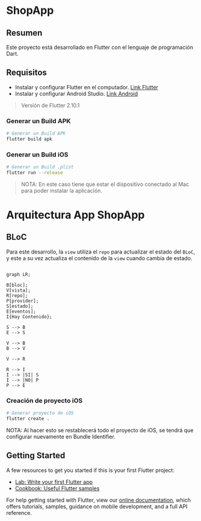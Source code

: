 # ShopApp

## Resumen

Este proyecto está desarrollado en Flutter con el lenguaje de programación Dart.

## Requisitos
- Instalar y configurar Flutter en el computador. [Link Flutter](https://flutter.dev/docs/get-started/install)
- Instalar y configurar Android Studio. [Link Android](https://developer.android.com/studio)


> Versión de Flutter 2.10.1


### Generar un Build APK

```sh
# Generar un Build APK
flutter build apk
```

### Generar un Build iOS

```sh
# Generar un Build .plist
flutter run --release
```

> NOTA: En este caso tiene que estar el dispositivo conectado al Mac para poder instalar la aplicación.


# Arquitectura App ShopApp

## BLoC

Para este desarrollo, la `view` utiliza el `repo` para actualizar el estado del `BLoC`, y este a su vez actualiza el contenido de la `view` cuando cambia de estado.


```mermaid

graph LR;

B[bloc];
V[vista];
R[repo];
P[provider];
S[estado];
E[eventos];
I{Hay Contenido};

S --> B
E --> S

V --> B
B --> V

V --> R

R --> I
I --> |SI| S
I --> |NO| P
P --> E

```


### Creación de proyecto iOS

```sh
# Generar proyecto de iOS
flutter create .
```

NOTA: Al hacer esto se restablecerá todo el proyecto de iOS, se tendrá que configurar nuevamente en Bundle Identifier.


## Getting Started
A few resources to get you started if this is your first Flutter project:

- [Lab: Write your first Flutter app](https://flutter.dev/docs/get-started/codelab)
- [Cookbook: Useful Flutter samples](https://flutter.dev/docs/cookbook)

For help getting started with Flutter, view our
[online documentation](https://flutter.dev/docs), which offers tutorials,
samples, guidance on mobile development, and a full API reference.
